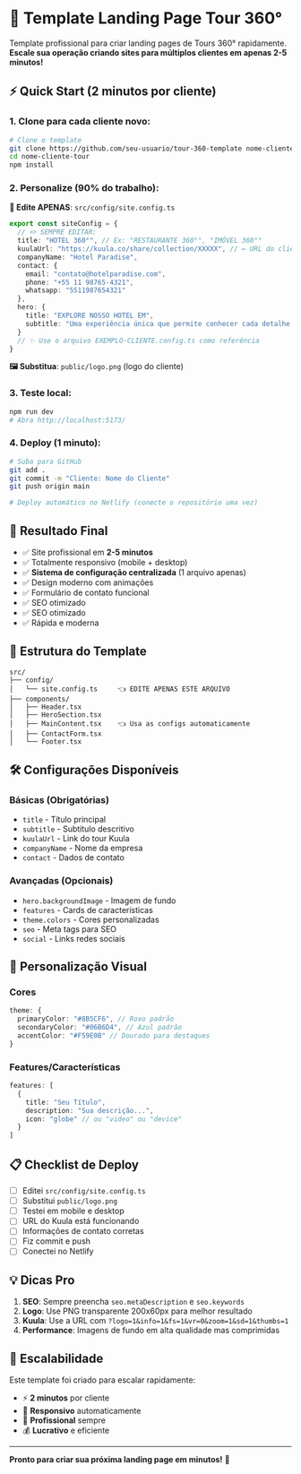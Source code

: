 # 🚀 Template Landing Page Tour 360°

Template profissional para criar landing pages de Tours 360° rapidamente. **Escale sua operação criando sites para múltiplos clientes em apenas 2-5 minutos!**

## ⚡ Quick Start (2 minutos por cliente)

### 1. Clone para cada cliente novo:

```bash
# Clone o template
git clone https://github.com/seu-usuario/tour-360-template nome-cliente-tour
cd nome-cliente-tour
npm install
```

### 2. Personalize (90% do trabalho):

**📝 Edite APENAS**: `src/config/site.config.ts`

```typescript
export const siteConfig = {
  // ✏️ SEMPRE EDITAR:
  title: "HOTEL 360°", // Ex: "RESTAURANTE 360°", "IMÓVEL 360°"
  kuulaUrl: "https://kuula.co/share/collection/XXXXX", // ← URL do cliente
  companyName: "Hotel Paradise",
  contact: {
    email: "contato@hotelparadise.com",
    phone: "+55 11 98765-4321",
    whatsapp: "5511987654321"
  },
  hero: {
    title: "EXPLORE NOSSO HOTEL EM",
    subtitle: "Uma experiência única que permite conhecer cada detalhe..."
  }
  // ✨ Use o arquivo EXEMPLO-CLIENTE.config.ts como referência
}
```

**🖼️ Substitua**: `public/logo.png` (logo do cliente)

### 3. Teste local:

```bash
npm run dev
# Abra http://localhost:5173/
```

### 4. Deploy (1 minuto):

```bash
# Suba para GitHub
git add .
git commit -m "Cliente: Nome do Cliente"
git push origin main

# Deploy automático no Netlify (conecte o repositório uma vez)
```

## 🎯 Resultado Final

- ✅ Site profissional em **2-5 minutos**
- ✅ Totalmente responsivo (mobile + desktop)
- ✅ **Sistema de configuração centralizada** (1 arquivo apenas)
- ✅ Design moderno com animações
- ✅ Formulário de contato funcional
- ✅ SEO otimizado
- ✅ SEO otimizado
- ✅ Rápida e moderna

## 📁 Estrutura do Template

```
src/
├── config/
│   └── site.config.ts     👈 EDITE APENAS ESTE ARQUIVO
├── components/
│   ├── Header.tsx
│   ├── HeroSection.tsx
│   ├── MainContent.tsx    👈 Usa as configs automaticamente
│   ├── ContactForm.tsx
│   └── Footer.tsx
```

## 🛠️ Configurações Disponíveis

### Básicas (Obrigatórias)
- `title` - Título principal
- `subtitle` - Subtítulo descritivo  
- `kuulaUrl` - Link do tour Kuula
- `companyName` - Nome da empresa
- `contact` - Dados de contato

### Avançadas (Opcionais)
- `hero.backgroundImage` - Imagem de fundo
- `features` - Cards de características
- `theme.colors` - Cores personalizadas
- `seo` - Meta tags para SEO
- `social` - Links redes sociais

## 🎨 Personalização Visual

### Cores
```typescript
theme: {
  primaryColor: "#8B5CF6", // Roxo padrão
  secondaryColor: "#06B6D4", // Azul padrão
  accentColor: "#F59E0B" // Dourado para destaques
}
```

### Features/Características
```typescript
features: [
  {
    title: "Seu Título",
    description: "Sua descrição...",
    icon: "globe" // ou "video" ou "device"
  }
]
```

## 📋 Checklist de Deploy

- [ ] Editei `src/config/site.config.ts`
- [ ] Substitui `public/logo.png`
- [ ] Testei em mobile e desktop
- [ ] URL do Kuula está funcionando
- [ ] Informações de contato corretas
- [ ] Fiz commit e push
- [ ] Conectei no Netlify

## 💡 Dicas Pro

1. **SEO**: Sempre preencha `seo.metaDescription` e `seo.keywords`
2. **Logo**: Use PNG transparente 200x60px para melhor resultado
3. **Kuula**: Use a URL com `?logo=1&info=1&fs=1&vr=0&zoom=1&sd=1&thumbs=1`
4. **Performance**: Imagens de fundo em alta qualidade mas comprimidas

## 🚀 Escalabilidade

Este template foi criado para escalar rapidamente:

- ⚡ **2 minutos** por cliente
- 📱 **Responsivo** automaticamente  
- 🎨 **Profissional** sempre
- 💰 **Lucrativo** e eficiente

---

**Pronto para criar sua próxima landing page em minutos!** 🎉
